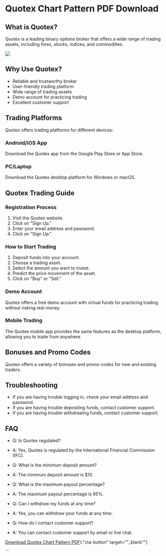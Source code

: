 # Quotex Chart Pattern PDF Download

## What is Quotex?

Quotex is a leading binary options broker that offers a wide range of
trading assets, including forex, stocks, indices, and commodities.

[![](https://static.quotex.io/files/4_en/300_250.jpg)](https://traff.sbs/brokerqxlid)

## Why Use Quotex?

-   Reliable and trustworthy broker
-   User-friendly trading platform
-   Wide range of trading assets
-   Demo account for practicing trading
-   Excellent customer support

## Trading Platforms

Quotex offers trading platforms for different devices:

### Android/iOS App

Download the Quotex app from the Google Play Store or App Store.

### PC/Laptop

Download the Quotex desktop platform for Windows or macOS.

## Quotex Trading Guide

### Registration Process

1.  Visit the Quotex website.
2.  Click on "Sign Up."
3.  Enter your email address and password.
4.  Click on "Sign Up."

### How to Start Trading

1.  Deposit funds into your account.
2.  Choose a trading asset.
3.  Select the amount you want to invest.
4.  Predict the price movement of the asset.
5.  Click on "Buy" or "Sell."

### Demo Account

Quotex offers a free demo account with virtual funds for practicing
trading without risking real money.

### Mobile Trading

The Quotex mobile app provides the same features as the desktop
platform, allowing you to trade from anywhere.

## Bonuses and Promo Codes

Quotex offers a variety of bonuses and promo codes for new and existing
traders.

## Troubleshooting

-   If you are having trouble logging in, check your email address and
    password.
-   If you are having trouble depositing funds, contact customer
    support.
-   If you are having trouble withdrawing funds, contact customer
    support.

## FAQ

-   Q: Is Quotex regulated?
-   A: Yes, Quotex is regulated by the International Financial
    Commission (IFC).



-   Q: What is the minimum deposit amount?
-   A: The minimum deposit amount is \$10.



-   Q: What is the maximum payout percentage?
-   A: The maximum payout percentage is 95%.



-   Q: Can I withdraw my funds at any time?
-   A: Yes, you can withdraw your funds at any time.



-   Q: How do I contact customer support?
-   A: You can contact customer support by email or live chat.

[Download Quotex Chart Pattern
PDF](\%22https://traff.sbs/brokerqxlid\%22){."cta-button"
target=""_blank""}

\`\`\`

